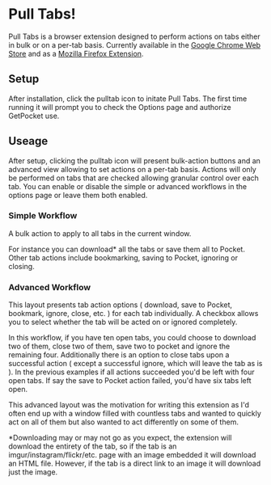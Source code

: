 # Pull Tabs!

Pull Tabs is a browser extension designed to perform actions on tabs either in bulk or on a per-tab basis. Currently available in the [Google Chrome Web Store](https://chrome.google.com/webstore/detail/pull-tabs/bimplhlpceccnolgbbedbiedkecophnn) and as a [Mozilla Firefox Extension](https://addons.mozilla.org/en-US/firefox/addon/pull-tabs/).

## Setup

After installation, click the pulltab icon to initate Pull Tabs. The first time running it will prompt you to check the Options page and authorize GetPocket use.

## Useage

After setup, clicking the pulltab icon will present bulk-action buttons and an advanced view allowing to set actions on a per-tab basis. Actions will only be performed on tabs that are checked allowing granular control over each tab. You can enable or disable the simple or advanced workflows in the options page or leave them both enabled.

### Simple Workflow
A bulk action to apply to all tabs in the current window.

For instance you can download* all the tabs or save them all to Pocket. Other tab actions include bookmarking, saving to Pocket, ignoring or closing.

### Advanced Workflow
This layout presents tab action options ( download, save to Pocket, bookmark, ignore, close, etc. ) for each tab individually. A checkbox allows you to select whether the tab will be acted on or ignored completely.

In this workflow, if you have ten open tabs, you could choose to download two of them, close two of them, save two to pocket and ignore the remaining four. Additionally there is an option to close tabs upon a successful action ( except a successful ignore, which will leave the tab as is ). In the previous examples if all actions succeeded you'd be left with four open tabs. If say the save to Pocket action failed, you'd have six tabs left open.

This advanced layout was the motivation for writing this extension as I'd often end up with a window filled with countless tabs and wanted to quickly act on all of them but also wanted to act differently on some of them.

*Downloading may or may not go as you expect, the extension will download the entirety of the tab, so if the tab is an imgur/instagram/flickr/etc. page with an image embedded it will download an HTML file. However, if the tab is a direct link to an image it will download just the image.